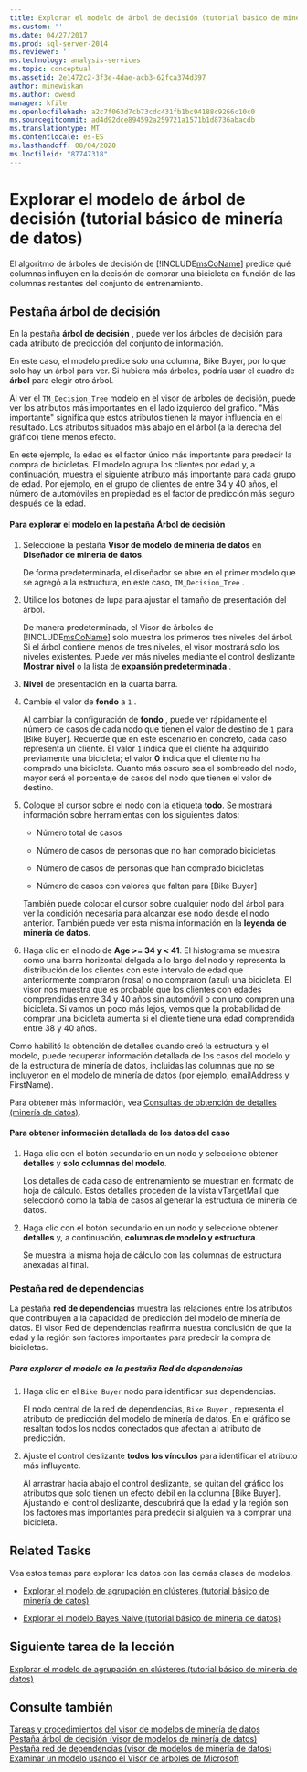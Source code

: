 ```yaml
---
title: Explorar el modelo de árbol de decisión (tutorial básico de minería de datos) | Microsoft Docs
ms.custom: ''
ms.date: 04/27/2017
ms.prod: sql-server-2014
ms.reviewer: ''
ms.technology: analysis-services
ms.topic: conceptual
ms.assetid: 2e1472c2-3f3e-4dae-acb3-62fca374d397
author: minewiskan
ms.author: owend
manager: kfile
ms.openlocfilehash: a2c7f063d7cb73cdc431fb1bc94188c9266c10c0
ms.sourcegitcommit: ad4d92dce894592a259721a1571b1d8736abacdb
ms.translationtype: MT
ms.contentlocale: es-ES
ms.lasthandoff: 08/04/2020
ms.locfileid: "87747318"
---
```

# <a name="exploring-the-decision-tree-model-basic-data-mining-tutorial"></a>Explorar el modelo de árbol de decisión (tutorial básico de minería de datos)
  El algoritmo de árboles de decisión de [!INCLUDE[msCoName](../includes/msconame-md.md)] predice qué columnas influyen en la decisión de comprar una bicicleta en función de las columnas restantes del conjunto de entrenamiento.  
  

  
##  <a name="decision-tree-tab"></a><a name="Decision_Tree_Tab"></a>Pestaña árbol de decisión  
 En la pestaña **árbol de decisión** , puede ver los árboles de decisión para cada atributo de predicción del conjunto de información.  
  
 En este caso, el modelo predice solo una columna, Bike Buyer, por lo que solo hay un árbol para ver. Si hubiera más árboles, podría usar el cuadro de **árbol** para elegir otro árbol.  
  
 Al ver el `TM_Decision_Tree` modelo en el visor de árboles de decisión, puede ver los atributos más importantes en el lado izquierdo del gráfico. "Más importante" significa que estos atributos tienen la mayor influencia en el resultado. Los atributos situados más abajo en el árbol (a la derecha del gráfico) tiene menos efecto.  
  
 En este ejemplo, la edad es el factor único más importante para predecir la compra de bicicletas. El modelo agrupa los clientes por edad y, a continuación, muestra el siguiente atributo más importante para cada grupo de edad. Por ejemplo, en el grupo de clientes de entre 34 y 40 años, el número de automóviles en propiedad es el factor de predicción más seguro después de la edad.  
  
#### <a name="to-explore-the-model-in-the-decision-tree-tab"></a>Para explorar el modelo en la pestaña Árbol de decisión  
  
1.  Seleccione la pestaña **Visor de modelo de minería de datos** en **Diseñador de minería de datos**.  
  
     De forma predeterminada, el diseñador se abre en el primer modelo que se agregó a la estructura, en este caso, `TM_Decision_Tree` .  
  
2.  Utilice los botones de lupa para ajustar el tamaño de presentación del árbol.  
  
     De manera predeterminada, el Visor de árboles de [!INCLUDE[msCoName](../includes/msconame-md.md)] solo muestra los primeros tres niveles del árbol. Si el árbol contiene menos de tres niveles, el visor mostrará solo los niveles existentes. Puede ver más niveles mediante el control deslizante **Mostrar nivel** o la lista de **expansión predeterminada** .  
  
3.  **Nivel** de presentación en la cuarta barra.  
  
4.  Cambie el valor de **fondo** a `1` .  
  
     Al cambiar la configuración de **fondo** , puede ver rápidamente el número de casos de cada nodo que tienen el valor de destino de `1` para [Bike Buyer]. Recuerde que en este escenario en concreto, cada caso representa un cliente. El valor `1` indica que el cliente ha adquirido previamente una bicicleta; el valor **0** indica que el cliente no ha comprado una bicicleta. Cuanto más oscuro sea el sombreado del nodo, mayor será el porcentaje de casos del nodo que tienen el valor de destino.  
  
5.  Coloque el cursor sobre el nodo con la etiqueta **todo**. Se mostrará información sobre herramientas con los siguientes datos:  
  
    -   Número total de casos  
  
    -   Número de casos de personas que no han comprado bicicletas  
  
    -   Número de casos de personas que han comprado bicicletas  
  
    -   Número de casos con valores que faltan para [Bike Buyer]  
  
     También puede colocar el cursor sobre cualquier nodo del árbol para ver la condición necesaria para alcanzar ese nodo desde el nodo anterior. También puede ver esta misma información en la **leyenda de minería de datos**.  
  
6.  Haga clic en el nodo de **Age >= 34 y < 41**. El histograma se muestra como una barra horizontal delgada a lo largo del nodo y representa la distribución de los clientes con este intervalo de edad que anteriormente compraron (rosa) o no compraron (azul) una bicicleta. El visor nos muestra que es probable que los clientes con edades comprendidas entre 34 y 40 años sin automóvil o con uno compren una bicicleta. Si vamos un poco más lejos, vemos que la probabilidad de comprar una bicicleta aumenta si el cliente tiene una edad comprendida entre 38 y 40 años.  
  
 Como habilitó la obtención de detalles cuando creó la estructura y el modelo, puede recuperar información detallada de los casos del modelo y de la estructura de minería de datos, incluidas las columnas que no se incluyeron en el modelo de minería de datos (por ejemplo, emailAddress y FirstName).  
  
 Para obtener más información, vea [Consultas de obtención de detalles &#40;minería de datos&#41;](../../2014/analysis-services/data-mining/drillthrough-queries-data-mining.md).  
  
#### <a name="to-drill-through-to-case-data"></a>Para obtener información detallada de los datos del caso  
  
1.  Haga clic con el botón secundario en un nodo y seleccione obtener **detalles** y **solo columnas del modelo**.  
  
     Los detalles de cada caso de entrenamiento se muestran en formato de hoja de cálculo. Estos detalles proceden de la vista vTargetMail que seleccionó como la tabla de casos al generar la estructura de minería de datos.  
  
2.  Haga clic con el botón secundario en un nodo y seleccione obtener **detalles** y, a continuación, **columnas de modelo y estructura**.  
  
     Se muestra la misma hoja de cálculo con las columnas de estructura anexadas al final.  
  
  
###  <a name="dependency-network-tab"></a><a name="Dependency_Network_Tab"></a>Pestaña red de dependencias  
 La pestaña **red de dependencias** muestra las relaciones entre los atributos que contribuyen a la capacidad de predicción del modelo de minería de datos. El visor Red de dependencias reafirma nuestra conclusión de que la edad y la región son factores importantes para predecir la compra de bicicletas.  
  
##### <a name="to-explore-the-model-in-the-dependency-network-tab"></a>Para explorar el modelo en la pestaña Red de dependencias  
  
1.  Haga clic en el `Bike Buyer` nodo para identificar sus dependencias.  
  
     El nodo central de la red de dependencias, `Bike Buyer` , representa el atributo de predicción del modelo de minería de datos. En el gráfico se resaltan todos los nodos conectados que afectan al atributo de predicción.  
  
2.  Ajuste el control deslizante **todos los vínculos** para identificar el atributo más influyente.  
  
     Al arrastrar hacia abajo el control deslizante, se quitan del gráfico los atributos que solo tienen un efecto débil en la columna [Bike Buyer]. Ajustando el control deslizante, descubrirá que la edad y la región son los factores más importantes para predecir si alguien va a comprar una bicicleta.  
  
## <a name="related-tasks"></a>Related Tasks  
 Vea estos temas para explorar los datos con las demás clases de modelos.  
  
-   [Explorar el modelo de agrupación en clústeres &#40;tutorial básico de minería de datos&#41;](../../2014/tutorials/exploring-the-clustering-model-basic-data-mining-tutorial.md)  
  
-   [Explorar el modelo Bayes Naive &#40;tutorial básico de minería de datos&#41;](../../2014/tutorials/exploring-the-naive-bayes-model-basic-data-mining-tutorial.md)  
  
## <a name="next-task-in-lesson"></a>Siguiente tarea de la lección  
 [Explorar el modelo de agrupación en clústeres &#40;tutorial básico de minería de datos&#41;](../../2014/tutorials/exploring-the-clustering-model-basic-data-mining-tutorial.md)  
  
## <a name="see-also"></a>Consulte también  
 [Tareas y procedimientos del visor de modelos de minería de datos](../../2014/analysis-services/data-mining/mining-model-viewer-tasks-and-how-tos.md)   
 [Pestaña árbol de decisión &#40;visor de modelos de minería de datos&#41;](../../2014/analysis-services/decision-tree-tab-mining-model-viewer.md)   
 [Pestaña red de dependencias &#40;visor de modelos de minería de datos&#41;](../../2014/analysis-services/dependency-network-tab-mining-model-viewer.md)   
 [Examinar un modelo usando el Visor de árboles de Microsoft](../../2014/analysis-services/data-mining/browse-a-model-using-the-microsoft-tree-viewer.md)  
  
  
